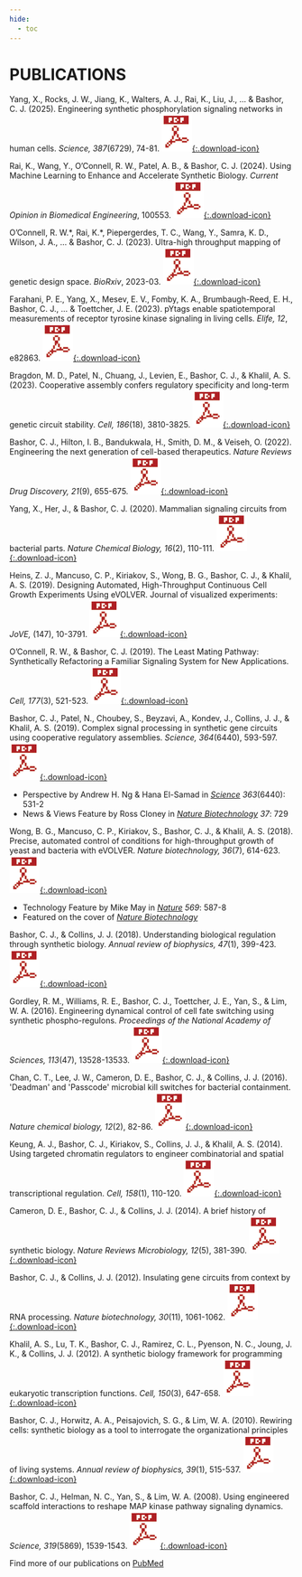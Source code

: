 ```yaml
---
hide:
  - toc
---
```


<link rel="stylesheet" href="../assets/page_publications.css" />

# PUBLICATIONS

Yang, X., Rocks, J. W., Jiang, K., Walters, A. J., Rai, K., Liu, J., ... & Bashor, C. J. (2025). Engineering synthetic phosphorylation signaling networks in human cells. *Science, 387*(6729), 74-81. [![download](./images/PDF_1PDF.png){:.download-icon}](./pdfs/2025_Science_Phospho.pdf)

Rai, K., Wang, Y., O’Connell, R. W., Patel, A. B., & Bashor, C. J. (2024). Using Machine Learning to Enhance and Accelerate Synthetic Biology. *Current Opinion in Biomedical Engineering*, 100553. [![download](./images/PDF_1PDF.png){:.download-icon}](./pdfs/2024_ML_synBio_review.pdf)

O’Connell, R. W.\*, Rai, K.\*, Piepergerdes, T. C., Wang, Y., Samra, K. D., Wilson, J. A., ... & Bashor, C. J. (2023). Ultra-high throughput mapping of genetic design space. *BioRxiv*, 2023-03. [![download](./images/PDF_1PDF.png){:.download-icon}](./pdfs/2023_BioRXiv_CLASSIC.pdf)

Farahani, P. E., Yang, X., Mesev, E. V., Fomby, K. A., Brumbaugh-Reed, E. H., Bashor, C. J., ... & Toettcher, J. E. (2023). pYtags enable spatiotemporal measurements of receptor tyrosine kinase signaling in living cells. *Elife, 12*, e82863. [![download](./images/PDF_1PDF.png){:.download-icon}](./pdfs/eLife_2023.pdf)

Bragdon, M. D., Patel, N., Chuang, J., Levien, E., Bashor, C. J., & Khalil, A. S. (2023). Cooperative assembly confers regulatory specificity and long-term genetic circuit stability. *Cell, 186*(18), 3810-3825. [![download](./images/PDF_1PDF.png){:.download-icon}](./pdfs/2022_Bashor_BioRXiv.pdf)

Bashor, C. J., Hilton, I. B., Bandukwala, H., Smith, D. M., & Veiseh, O. (2022). Engineering the next generation of cell-based therapeutics. *Nature Reviews Drug Discovery, 21*(9), 655-675. [![download](./images/PDF_1PDF.png){:.download-icon}](./pdfs/Bashor_et_al-2022-Nature_Reviews_Drug_Discovery.pdf)

Yang, X., Her, J., & Bashor, C. J. (2020). Mammalian signaling circuits from bacterial parts. *Nature Chemical Biology, 16*(2), 110-111. [![download](./images/PDF_1PDF.png){:.download-icon}](./pdfs/Yang_Nat-Chem-Bio_2019.pdf)

Heins, Z. J., Mancuso, C. P., Kiriakov, S., Wong, B. G., Bashor, C. J., & Khalil, A. S. (2019). Designing Automated, High-Throughput Continuous Cell Growth Experiments Using eVOLVER. Journal of visualized experiments: *JoVE,* (147), 10-3791. [![download](./images/PDF_1PDF.png){:.download-icon}](./pdfs/Heins_Jove_2019.pdf)

O’Connell, R. W., & Bashor, C. J. (2019). The Least Mating Pathway: Synthetically Refactoring a Familiar Signaling System for New Applications. *Cell, 177*(3), 521-523. [![download](./images/PDF_1PDF.png){:.download-icon}](./pdfs/OConnell_Cell_2019.pdf)

Bashor, C. J., Patel, N., Choubey, S., Beyzavi, A., Kondev, J., Collins, J. J., & Khalil, A. S. (2019). Complex signal processing in synthetic gene circuits using cooperative regulatory assemblies. *Science, 364*(6440), 593-597. [![download](./images/PDF_1PDF.png){:.download-icon}](./pdfs/Bashor_Science_2019.pdf)

- Perspective by Andrew H. Ng & Hana El-Samad in *[Science](https://science.sciencemag.org/content/364/6440/531) 363*(6440): 531-2
- News & Views Feature by Ross Cloney in *[Nature Biotechnology](https://www.nature.com/articles/s41587-019-0182-3) 37*: 729

Wong, B. G., Mancuso, C. P., Kiriakov, S., Bashor, C. J., & Khalil, A. S. (2018). Precise, automated control of conditions for high-throughput growth of yeast and bacteria with eVOLVER. *Nature biotechnology, 36*(7), 614-623. [![download](./images/PDF_1PDF.png){:.download-icon}](./pdfs/Wong_NatBiotech_2018.pdf)

- Technology Feature by Mike May in *[Nature](https://www.nature.com/articles/d41586-019-01590-z) 569*: 587-8
- Featured on the cover of *[Nature Biotechnology](./images/nbt2018-cover.jpg)*

Bashor, C. J., & Collins, J. J. (2018). Understanding biological regulation through synthetic biology. *Annual review of biophysics, 47*(1), 399-423. [![download](./images/PDF_1PDF.png){:.download-icon}](./pdfs/Bashor_AnnuRevBioPhys_2018.pdf)

Gordley, R. M., Williams, R. E., Bashor, C. J., Toettcher, J. E., Yan, S., & Lim, W. A. (2016). Engineering dynamical control of cell fate switching using synthetic phospho-regulons. *Proceedings of the National Academy of Sciences, 113*(47), 13528-13533. [![download](./images/PDF_1PDF.png){:.download-icon}](./pdfs/Gordley_PNAS_2016.pdf)

Chan, C. T., Lee, J. W., Cameron, D. E., Bashor, C. J., & Collins, J. J. (2016). 'Deadman' and 'Passcode' microbial kill switches for bacterial containment. *Nature chemical biology, 12*(2), 82-86. [![download](./images/PDF_1PDF.png){:.download-icon}](./pdfs/Chan_NatChemBio_2016.pdf)

Keung, A. J., Bashor, C. J., Kiriakov, S., Collins, J. J., & Khalil, A. S. (2014). Using targeted chromatin regulators to engineer combinatorial and spatial transcriptional regulation. *Cell, 158*(1), 110-120. [![download](./images/PDF_1PDF.png){:.download-icon}](./pdfs/Keung_Cell_2014.pdf)

Cameron, D. E., Bashor, C. J., & Collins, J. J. (2014). A brief history of synthetic biology. *Nature Reviews Microbiology, 12*(5), 381-390. [![download](./images/PDF_1PDF.png){:.download-icon}](./pdfs/Cameron_NatRevMicrobiol_2014.pdf)

Bashor, C. J., & Collins, J. J. (2012). Insulating gene circuits from context by RNA processing. *Nature biotechnology, 30*(11), 1061-1062. [![download](./images/PDF_1PDF.png){:.download-icon}](./pdfs/Bashor_NatBiotech_2012.pdf)

Khalil, A. S., Lu, T. K., Bashor, C. J., Ramirez, C. L., Pyenson, N. C., Joung, J. K., & Collins, J. J. (2012). A synthetic biology framework for programming eukaryotic transcription functions. *Cell, 150*(3), 647-658. [![download](./images/PDF_1PDF.png){:.download-icon}](./pdfs/Khalil_Cell_2012.pdf)

Bashor, C. J., Horwitz, A. A., Peisajovich, S. G., & Lim, W. A. (2010). Rewiring cells: synthetic biology as a tool to interrogate the organizational principles of living systems. *Annual review of biophysics, 39*(1), 515-537. [![download](./images/PDF_1PDF.png){:.download-icon}](./pdfs/Bashor_AnnuRevBioPhys_2010.pdf)

Bashor, C. J., Helman, N. C., Yan, S., & Lim, W. A. (2008). Using engineered scaffold interactions to reshape MAP kinase pathway signaling dynamics. *Science, 319*(5869), 1539-1543. [![download](./images/PDF_1PDF.png){:.download-icon}](./pdfs/Bashor_Science_2008.pdf)

Find more of our publications on [PubMed](https://www.ncbi.nlm.nih.gov/pubmed/?term=Bashor+C)
